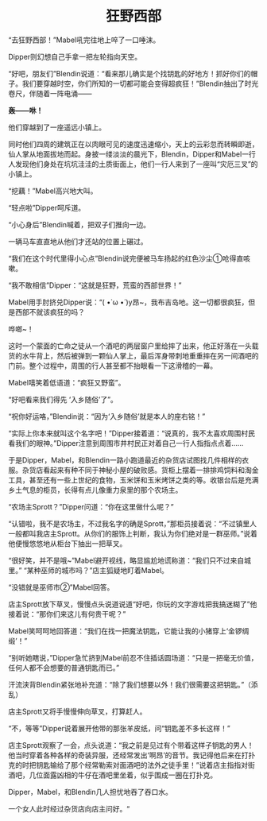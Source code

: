 # <center>狂野西部
“去狂野西部！”Mabel吼完往地上啐了一口唾沫。

Dipper则幻想自己手拿一把左轮指向天空。

“好吧，朋友们”Blendin说道：“看来那儿确实是个找钥匙的好地方！抓好你们的帽子。我们要穿越时空，你们所知的一切都可能会变得超疯狂！”Blendin抽出了时光卷尺，伴随着一阵电涌——

**轰——咻！**

他们穿越到了一座遥远小镇上。

同时他们四周的建筑正在以肉眼可见的速度迅速缩小，天上的云彩忽而转瞬即逝，仙人掌从地面拔地而起。身披一缕淡淡的晨光下，Blendin，Dipper和Mabel一行人发现他们身处在坑坑洼洼的土质街面上，他们一行人来到了一座叫“灾厄三叉”的小镇上。

“挖藕！”Mabel高兴地大叫。

“轻点啦”Dipper呵斥道。

“小心身后”Blendin喊着，把双子们推向一边。

一辆马车直直地从他们才还站的位置上碾过。

“我们在这个时代里得小心点”Blendin说完便被马车扬起的红色沙尘①呛得直咳嗽。

“我不敢相信”Dipper：“这就是狂野，荒蛮的西部世界！”

Mabel用手肘挤兑Dipper说：“( •̀ ω •́ )y昂~，我布吉岛吔。这一切都很疯狂，但是西部不就该疯狂的吗？

哗啷~！

这时一个蒙面的亡命之徒从一个酒吧的两层窗户里给摔了出来，他正好落在一头载货的水牛背上，然后被弹到一颗仙人掌上，最后浑身带刺地重重摔在另一间酒吧的门前。整个过程中，周围的行人甚至都不抬眼看一下这滑稽的一幕。

Mabel嘻笑着低语道：“疯狂又野蛮”。

“好吧看来我们得先 ‘入乡随俗’了”。

“祝你好运咯，”Blendin说：“因为‘入乡随俗’就是本人的座右铭！”

“实际上你本来就叫这个名字吧！”Dipper接着道：“说真的，我不太喜欢周围村民看我们的眼神。”Dipper注意到周围市井村民正对着自己一行人指指点点着……

于是Dipper，Mabel，和Blendin一路小跑道最近的杂货店试图找几件相样的衣服。杂货店看起来有种不同于神秘小屋的破败感。货柜上摆着一排排鸡饲料和淘金工具，甚至还有一些上世纪的食物，玉米饼和玉米烤饼之类的等。收银台后是充满乡土气息的柜员，长得有点儿像重力泉里的那个农场主。

“农场主Sprott？”Dipper问道：“你在这里做什么呢？”

“认错啦，我不是农场主，不过我名字的确是Sprott，”那柜员接着说：“不过镇里人一般都叫我店主Sprott。从你们的服饰上判断，我认为你们绝对是一群巫师。”说着他便慢悠悠地从柜台下抽出一把草叉。

“很好笑，并不是哦~”Mabel避开视线，略显尴尬地谎称道：“我们只不过来自城里。”
“某种巫师的城市吗？”店主狐疑地盯着Mabel。

“没错就是巫师市②”Mabel回答。

店主Sprott放下草叉，慢慢点头说道说道“好吧，你玩的文字游戏把我搞迷糊了”他接着说：“那你们来这儿有何贵干呢？”

Mabel笑呵呵地回答道：“我们在找一把魔法钥匙，它能让我的小猪穿上‘金锣绸缎’！” 

“别听她瞎说，”Dipper急忙挤到Mabel前忍不住插话圆场道：“只是一把毫无价值，任何人都不会想要的普通钥匙而已。”

汗流浃背Blendin紧张地补充道：“除了我们想要以外！我们很需要这把钥匙。”（添乱）

店主Sprott又将手慢慢伸向草叉，打算赶人。

“不，等等”Dipper说着展开他带的那张羊皮纸，问“钥匙差不多长这样！”

店主Sprott观察了一会，点头说道：“我之前是见过有个带着这样子钥匙的男人！他当时穿着各种各样的奇装异服，还经常发出‘啊昂’的音节。我记得他后来在打扑克的时把钥匙输给了那个经常勒索对面酒吧的法外之徒手里！”说着店主指指对街酒吧，几位面露凶相的牛仔在酒吧里坐着，似乎围成一圈在打扑克。

Dipper，Mabel，和Blendin几人担忧地吞了吞口水。

一个女人此时经过杂货店向店主问好。“
